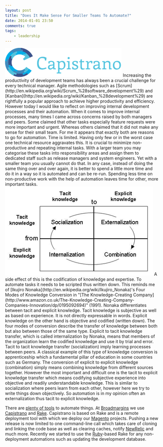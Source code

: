 ```yaml
---
layout: post
title: "Does It Make Sense For Smaller Teams To Automate?"
date: 2014-01-01 23:50
comments: true
tags:
    - leadership
---
```

<img src="/img/post/capistrano.png" width="383" height="95" class="right" />
Increasing the productivity of development teams has always been a crucial challenge for every technical manager. Agile methodologies such as [Scrum](http://en.wikipedia.org/wiki/Scrum_%28software_development%29) and [Kanban](http://en.wikipedia.org/wiki/Kanban_%28development%29) are rightfully a popular approach to achieve higher productivity and efficiency. However today I would like to reflect on improving internal development processes and their automation. When it comes to improve internal processes, many times I came across concerns raised by both managers and peers. Some claimed that other tasks especially feature requests were more important and urgent. Whereas others claimed that it did not make any sense for their small team. For me it appears that exactly both are reasons to go for automation.
<!-- more -->
Time is limited. Having only few or in the worst case one technical resource aggravates this. It is crucial to minimize non-productive and repeating internal tasks. With a larger team you may categorise these tasks into responsibility areas and assign them to dedicated staff such as release managers and system engineers. Yet with a smaller team you usually cannot do that. In any case, instead of doing the same thing over and over again, it is better to spend a little more time and do it in a way so it is automated and can be re-run. Spending less time on non-productive work with the help of automation leaves time for other, more important tasks.

<img src="/img/post/knowledge-conversion-process.jpg" width="486" height="292" class="right" />
A side effect of this is the codification of knowledge and expertise. To automate tasks it needs to be scripted thus written down. This reminds me of [Ikujiro Nonaka](http://en.wikipedia.org/wiki/Ikujiro_Nonaka)'s Four Modes of Knowledge Conversion in "[The Knowledge-Creating Company](http://www.amazon.co.uk/The-Knowledge-Creating-Company-Companies-Innovation/dp/0195092694)" (1991). Nonaka differentiates between tacit and explicit knowledge. Tacit knowledge is subjective as well as based on experience. It is not directly expressable in words. Explicit knowledge on the other hand is objective and codified (written down). The four modes of conversion describe the transfer of knowledge between both but also between those of the same type. Explicit to tacit knowledge transfer, which is called internalization by Nonaka, means that members of the organization learn the codified knowledge and use it by trial and error. Tacit to tacit knowledge transfer (socialization) imply learning processes between peers. A classical example of this type of knowledge conversion is apprenticeship which a fundamental pillar of education in some countries such as Germany. The conversion of explicit to explicit knowledge (combination) simply means combining knowledge from different sources together. However the most important and difficult one is the tacit to explicit knowledge transfer which means codifying subjective experience into objective and readily understandable knowledge. This is similar to socialization where peers learn from each other, however here we try to write things down objectively. So automation is in my opinion often an externalization thus tacit to explicit knowledge.

There are [plenty of tools](http://en.wikipedia.org/wiki/List_of_build_automation_software) to automate things. At [Broadmargins](http://www.broadmargins.com/) we use [Capistrano](http://www.capistranorb.com/) and [Rake](http://en.wikipedia.org/wiki/Rake_(software)). Capistrano is based on Rake and is a remote deployment tool with which we deploy our [Magento](http://www.magentocommerce.com/) projects. Pushing a new release is now limited to one command-line call which takes care of cloning and linking the code base as well as clearing caches, notify [NewRelic](http://newrelic.com/) and much more. Recently we started to use the [Ruby](https://www.ruby-lang.org/)-based Rake for any non-deployment automations such as updating the development database.
